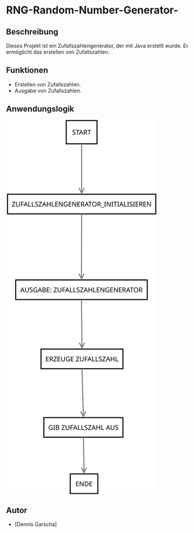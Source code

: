 # RNG-Random-Number-Generator-

## Beschreibung

Dieses Projekt ist ein Zufallszahlengenerator, der mit Java erstellt wurde. Er ermöglicht das erstellen von Zufallszahlen.

## Funktionen

* Erstellen von Zufallszahlen.
* Ausgabe von Zufallszahlen.



## Anwendungslogik 

![Flussdiagramm des RNG-Random-Number-Generator](zufallszahlengenerator_flussdiagram.svg)





## Autor

* \[Dennis Garscha]
